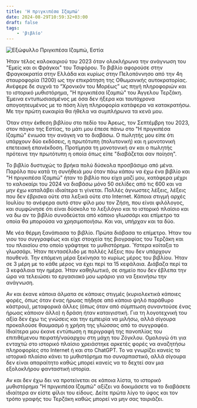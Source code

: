 ```yaml
---
title: 'Η πριγκιπέσα Ιζαμπώ'
date: 2024-08-29T10:59:32+03:00
draft: false
tags:
    - 'βιβλίο'
---
```


![Εξώφυλλο Πριγκιπέσα Ιζαμπώ, Εστία](../../images/izampo.jpg#center)

Ήταν τέλος καλοκαιριού του 2023 όταν ολοκλήρωνα την ανάγνωση του "Εμείς και οι Φράγκοι" του Τσιφόρου. Το βιβλίο αφορούσε στην Φραγκοκρατία στην Ελλάδα και κυρίως στην Πελοπόννησο από την 4η σταυροφορία (1200) ως την επικράτηση της Οθωμανικής αυτοκρατορίας. Ανέφερε δε συχνά το “Χρονικόν του Μορέως” ως πηγή πληροφοριών και το ιστορικό μυθιστόρημα, "Η πριγκιπέσα Ιζαμπώ" του Άγγελου Τερζάκη. Έμεινα εντυπωσιασμένος με όσα δεν ήξερα και ταυτόχρονα απογοητευμένος με το πόση λίγη πληροφορία κατάφερα να κατακρατήσω. Με την πρώτη ευκαιρία θα ήθελα να συμπλήρωνα τα κενά μου.

Όταν στην έκθεση βιβλίου στο πεδίο του Άρεως, τον Σεπτέμβρη του 2023, στον πάγκο της Εστίας, το μάτι μου έπεσε πάνω στο "Η πριγκιπέσα Ιζαμπώ" ένιωσα την ανάγκη να το διαβάσω. Ο πωλητής μου είπε ότι υπάρχουν δύο εκδόσεις, η πρωτότυπη (πολυτονική) και η μονοτονική επετειακή επανέκδοση. Προτίμησα τη μονοτονική αν και ο πωλητής πρότεινε την πρωτότυπη η οποία όπως είπε "διαβάζεται σαν ποίηση".

Το βιβλίο δυστυχώς το βρήκα πολύ δύσκολα προσβάσιμο από μένα. Παρόλο που κατά τη συνήθειά μου όταν πάω κάπου να έχω ένα βιβλίο και "Η πριγκιπέσα Ιζαμπώ" ήταν το βιβλίο που είχα μαζί μου, κατάφερα μέχρι το καλοκαίρι του 2024 να διαβάσω μόνο 50 σελίδες από τις 600 και να μην έχω καταλάβει ιδιαίτερα τι γίνεται. Πολλές άγνωστες λέξεις, λέξεις που δεν έβρισκα ούτε στα λεξικά ούτε στο Internet. Κάποια στιγμή αρχές Ιουλίου το ανέφερα αυτό στον φίλο μου τον Ζήση, που είναι φιλόλογος, και συμφώνησε ότι είναι δύσκολο το λεξιλόγιο και το ιστορικό πλαίσιο και να δω αν το βιβλίο συνοδεύεται από κάποιο γλωσσάρι και επίμετρο τα οποία θα μπορούσα να χρησιμοποιήσω. Και ναι, υπήρχαν και τα δύο.

Με νέα θέρμη ξανάπιασα το βιβλίο. Πρώτα διάβασα το επίμετρο. Ήταν του γιου του συγγραφέως και είχε στοιχεία της βιογραφίας του Τερζάκη και του πλαισίου στο οποίο γράφτηκε το μυθιστόρημα. Ύστερα κοίταξα το γλωσσάρι. Ήταν πεντασέλιδο με πολλές λέξεις που δεν υπάρχουν πουθενά. Την επόμενη μέρα ξεκίνησα το κυρίως μέρος του βιβλίου. Ήταν σε 3 μέρη με το κάθε μέρος να έχει περί τα 15 κεφάλαια. Διάβαζα περί τα 3 κεφάλαια την ημέρα. Ήταν καθηλωτικό, σε σημείο που δεν έβλεπα την ώρα να τελειώσει το εργασιακό μου ωράριο για να ξεκινήσω την ανάγνωση. 

Αν και έκανε κάποια άλματα σε κάποιες στιγμές (κυριολεκτικά κάποιες φορές, όπως όταν ένας ήρωας πήδησε από κάποιο ψηλό παράθυρο κάστρου), μεταφορικά άλλες (όπως όταν από σύμπτωση συναντούσε ένας ήρωας κάποιον άλλο) η δράση ήταν καταιγιστική. 
Για τη λογοτεχνική του αξία δεν έχω τις γνώσεις και την εμπειρία να μιλήσω, αλλά σίγουρα προκαλούσε θαυμασμό η χρήση της γλώσσας από το συγγραφέα. Ιδιαίτερα μου έκανε εντύπωση η περιγραφή της πανοπλίας του επιτιθέμενου πειρατή/ναύαρχου στη μάχη του Ζόγκλου. Ομολογώ ότι για ενταχτώ στο ιστορικό πλαίσιο χρειάστηκε αρκετές φορές να αναζητήσω πληροφορίες στο Internet ή και στο ChatGPT. Το να γνωρίζει κανείς το ιστορικό πλαίσιο κάνει το μυθιστόρημα πιο συναρπαστικό, αλλά σίγουρα δεν είναι απαραίτητο καθώς μπορεί κανείς να το δεχτεί σαν μια εξολοκλήρου φανταστική ιστορία.

Αν και δεν έχω δει να προτείνεται σε κάποια λίστα, το ιστορικό μυθιστόρημα "Η πριγκιπέσα Ιζαμπώ" αξίζει να δοκιμάσετε να το διαβάσετε ιδιαίτερα αν είστε φίλοι του είδους. Δείτε πρώτα λίγο το ύφος και τον τρόπο γραφής του Τερζάκη καθώς μπορεί να μην σας ταιριάζει.
